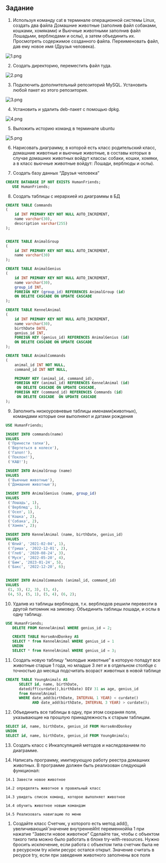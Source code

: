 ## Задание 

1. Используя команду cat в терминале операционной системы Linux, создать
два файла Домашние животные (заполнив файл собаками, кошками,
хомяками) и Вьючные животными заполнив файл Лошадьми, верблюдами и
ослы), а затем объединить их. Просмотреть содержимое созданного файла.
Переименовать файл, дав ему новое имя (Друзья человека).

![1.png](https://github.com/PurosovMV/FinalWork/blob/main/img/1.png?raw=true)

2. Создать директорию, переместить файл туда.

![2.png](https://github.com/PurosovMV/FinalWork/blob/main/img/2.png?raw=true)

3. Подключить дополнительный репозиторий MySQL. Установить любой пакет
из этого репозитория.

![3.png](https://github.com/PurosovMV/FinalWork/blob/main/img/3.png?raw=true)

4. Установить и удалить deb-пакет с помощью dpkg.

![4.png](https://github.com/PurosovMV/FinalWork/blob/main/img/4.png?raw=true)

5. Выложить историю команд в терминале ubuntu

![5.png](https://github.com/PurosovMV/FinalWork/blob/main/img/5.png?raw=true)

6. Нарисовать диаграмму, в которой есть класс родительский класс, домашние
животные и вьючные животные, в составы которых в случае домашних
животных войдут классы: собаки, кошки, хомяки, а в класс вьючные животные
войдут: Лошади, верблюды и ослы).



7. Cоздать базу данных “Друзья человека”
   
```sql
CREATE DATABASE IF NOT EXISTS HumanFriends;
   USE HumanFriends;
```

8. Создать таблицы с иерархией из диаграммы в БД

```sql
CREATE TABLE Commands
(
    id INT PRIMARY KEY NOT NULL AUTO_INCREMENT,
    name varchar(30),
    description varchar(255)
);


CREATE TABLE AnimalGroup
(
    id INT PRIMARY KEY NOT NULL AUTO_INCREMENT,
    name varchar(30)
);

CREATE TABLE AnimalGenius
(
    id INT PRIMARY KEY NOT NULL AUTO_INCREMENT,
    name varchar(30),
    group_id INT,
    FOREIGN KEY (group_id) REFERENCES AnimalGroup (id)
    ON DELETE CASCADE ON UPDATE CASCADE
);

CREATE TABLE KennelAnimal
(
    id INT PRIMARY KEY NOT NULL AUTO_INCREMENT,
    name varchar(30),
    birthDate DATE,
    genius_id INT,
    FOREIGN KEY (genius_id) REFERENCES AnimalGenius (id)
    ON DELETE CASCADE ON UPDATE CASCADE
);

CREATE TABLE AnimalCommands
(
    animal_id INT NOT NULL,
    command_id INT NOT NULL,

    PRIMARY KEY (animal_id, command_id),
    FOREIGN KEY (animal_id) REFERENCES KennelAnimal (id)
     ON DELETE CASCADE ON UPDATE CASCADE,
    FOREIGN KEY (command_id) REFERENCES Commands (id)
     ON DELETE CASCADE  ON UPDATE CASCADE
);
```

9.  Заполнить низкоуровневые таблицы именами(животных), командами
которые они выполняют и датами рождения

```sql
USE HumanFriends;

INSERT INTO commands(name)
VALUES
 ('Принести тапки'),
 ('Вертеться в колесе'),
 ('Галоп!'),
 ('Поклон!'),
 ('КАШ!');

INSERT INTO AnimalGroup (name)
VALUES
 ('Вьючные животные'),
 ('Домашние животные');

INSERT INTO AnimalGenius (name, group_id)
VALUES
 ('Лошадь', 1),
 ('Верблюд', 1),
 ('Осел', 1),
 ('Кошка', 2),
 ('Собака', 2),
 ('Хомяк', 2);

INSERT INTO KennelAnimal (name, birthDate, genius_id)
VALUES
 ('Юлий', '2021-02-04', 1),
 ('Гриша', '2022-12-01', 2),
 ('Глеб', '2020-08-24', 3),
 ('Муся', '2022-05-20', 4),
 ('Бим', '2023-01-24', 5),
 ('Бакс', '2022-12-20', 6);
 

INSERT INTO AnimalCommands (animal_id, command_id)
VALUES
 (1, 3), (2, 3), (3, 4),
 (4, 5), (5, 1), (5, 4), (6, 2);
```
10.   Удалив из таблицы верблюдов, т.к. верблюдов решили перевезти в другой
питомник на зимовку. Объединить таблицы лошади, и ослы в одну таблицу.
```sql
USE HumanFriends;
   DELETE FROM KennelAnimal WHERE genius_id = 2;

   CREATE TABLE HorseAndDonkey AS
   SELECT * from KennelAnimal WHERE genius_id = 1
   UNION
   SELECT * from KennelAnimal WHERE genius_id = 3;
```
11.   Создать новую таблицу “молодые животные” в которую попадут все
животные старше 1 года, но младше 3 лет и в отдельном столбце с точностью
до месяца подсчитать возраст животных в новой таблице

```sql
CREATE TABLE YoungAnimals AS
      SELECT id, name, birthDate, 
      datediff(curdate(),birthDate) DIV 31 as age, genius_id 
      from KennelAnimal 
      WHERE date_add(birthDate, INTERVAL 1 YEAR) < curdate() 
            AND date_add(birthDate, INTERVAL 3 YEAR) > curdate();
```

12.   Объединить все таблицы в одну, при этом сохраняя поля, указывающие на
прошлую принадлежность к старым таблицам.

```sql
SELECT id, name, birthDate, genius_id FROM HorseAndDonkey
UNION
SELECT id, name, birthDate, genius_id FROM YoungAnimals;
```

13.   Создать класс с Инкапсуляцией методов и наследованием по диаграмме.
    
14.   Написать программу, имитирующую работу реестра домашних животных.
В программе должен быть реализован следующий функционал:

    14.1 Завести новое животное

    14.2 определять животное в правильный класс

    14.3 увидеть список команд, которое выполняет животное

    14.4 обучить животное новым командам

    14.5 Реализовать навигацию по меню

1.    Создайте класс Счетчик, у которого есть метод add(), увеличивающий̆
значение внутренней̆int переменной̆на 1 при нажатие “Завести новое
животное” Сделайте так, чтобы с объектом такого типа можно было работать в
блоке try-with-resources. Нужно бросить исключение, если работа с объектом
типа счетчик была не в ресурсном try и/или ресурс остался открыт. Значение
считать в ресурсе try, если при заведения животного заполнены все поля
